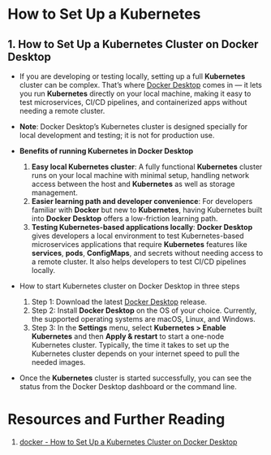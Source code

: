 # How to Set Up a Kubernetes

## 1. How to Set Up a Kubernetes Cluster on Docker Desktop

- If you are developing or testing locally, setting up a full **Kubernetes** cluster can be complex. That’s where [Docker Desktop](https://www.docker.com/products/docker-desktop/) comes in — it lets you run **Kubernetes** directly on your local machine, making it easy to test microservices, CI/CD pipelines, and containerized apps without needing a remote cluster.
- **Note**: Docker Desktop’s Kubernetes cluster is designed specially for local development and testing; it is not for production use.
- **Benefits of running Kubernetes in Docker Desktop**

  1. **Easy local Kubernetes cluster**: A fully functional **Kubernetes** cluster runs on your local machine with minimal setup, handling network access between the host and **Kubernetes** as well as storage management.
  2. **Easier learning path and developer convenience**: For developers familiar with **Docker** but new to **Kubernetes**, having Kubernetes built into **Docker Desktop** offers a low-friction learning path.
  3. **Testing Kubernetes-based applications locally**: **Docker Desktop** gives developers a local environment to test Kubernetes-based microservices applications that require **Kubernetes** features like **services**, **pods**, **ConfigMaps**, and secrets without needing access to a remote cluster. It also helps developers to test CI/CD pipelines locally.

- How to start Kubernetes cluster on Docker Desktop in three steps
  1. Step 1: Download the latest [Docker Desktop]() release.
  2. Step 2: Install **Docker Desktop** on the OS of your choice. Currently, the supported operating systems are macOS, Linux, and Windows.
  3. Step 3: In the **Settings** menu, select **Kubernetes > Enable Kubernetes** and then **Apply & restart** to start a one-node Kubernetes cluster. Typically, the time it takes to set up the Kubernetes cluster depends on your internet speed to pull the needed images.
- Once the **Kubernetes** cluster is started successfully, you can see the status from the Docker Desktop dashboard or the command line.

# Resources and Further Reading

1. [docker - How to Set Up a Kubernetes Cluster on Docker Desktop](https://www.docker.com/blog/how-to-set-up-a-kubernetes-cluster-on-docker-desktop/?ref=dailydev)
